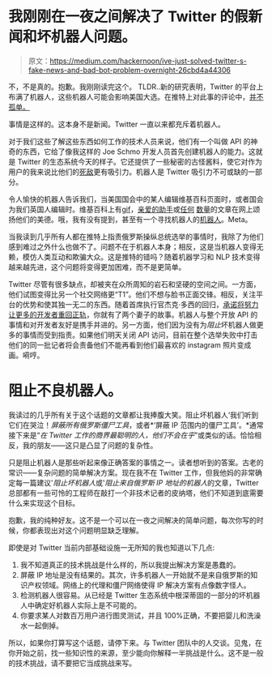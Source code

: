# 我刚刚在一夜之间解决了 Twitter 的假新闻和坏机器人问题。

> 原文：<https://medium.com/hackernoon/ive-just-solved-twitter-s-fake-news-and-bad-bot-problem-overnight-26cbd4a44306>

不，不是真的。抱歉。我刚刚读完这个。 TLDR..新的研究表明，Twitter 的平台上布满了机器人，这些机器人可能会影响美国大选。在推特上对此事的评论中，[并不孤单。](https://www.google.co.uk/search?safe=off&dcr=0&q=bots+trump+russia&tbm=nws&source=univ&tbo=u&sa=X&ved=0ahUKEwi57cCim-7WAhWI7hoKHZd0D8EQt8YBCDIoAg&biw=1231&bih=678)

事情是这样的。这本身不是新闻。Twitter 一直以来都充斥着机器人。

对于我们这些了解这些东西如何工作的技术人员来说，他们有一个叫做 API 的神奇的东西，它给了像我这样的 Joe Schmo 开发人员首先创建机器人的能力。这就是 Twitter 的生态系统今天的样子。它还提供了一些秘密的古怪酱料，使它对作为用户的我来说比他们的[死敌](https://www.facebook.com)更有吸引力。机器人是 Twitter 吸引力不可或缺的一部分。

令人愉快的机器人告诉我们，当美国国会中的某人编辑维基百科页面时，或者国会为我们英国人编辑时。维基百科上有[gif](https://twitter.com/GIFsofWikipedia)，[亲爱的助手](https://twitter.com/DearAssistant)或[任何](https://blog.recast.ai/10-twitter-bots-definitely-follow-2017/) [数量](https://www.xojane.com/fun/best-twitter-bots)的文章在网上颂扬他们的美德。哦，我有没有提到，甚至有一个寻找机器人的[机器人](http://twitter.com/thatisabot)。Meta。

当我读到几乎所有人都在推特上指责俄罗斯操纵总统选举的事情时，我除了为他们感到难过之外什么也做不了。问题不在于机器人本身；相反，这是当机器人变得无赖，模仿人类互动和欺骗大众。这是推特的错吗？随着机器学习和 NLP 技术变得越来越先进，这个问题将变得更加困难，而不是更简单。

Twitter 尽管有很多缺点，却被夹在众所周知的岩石和坚硬的空间之间。一方面，他们试图变得比另一个社交网络更“T1”。他们不想与脸书正面交锋。相反，关注平台的优势和使其独一无二的东西。随着首席执行官杰克·多西的回归，[承诺将努力让更多的开发者重回正轨](https://twitter.com/jack/status/656885664525357056?lang=en)，你就有了两个妻子的故事。机器人与整个开放 API 的事情和对开发者友好是携手并进的。另一方面，他们因为没有为*阻止*坏机器人做更多的事情而受到指责。如果他们明天关闭 API 访问，目前在整个选举失败中打击他们的同一批记者将会责备他们不能再看到他们最喜欢的 instagram 照片变成画。嗬哼。

# 阻止不良机器人。

我读过的几乎所有关于这个话题的文章都让我捧腹大笑。阻止坏机器人‘我们听到它们在哭泣！*屏蔽所有俄罗斯僵尸工具*，或者*‘屏蔽 IP 范围内的僵尸工具’。*通常接下来是“*在 Twitter 工作的商界最聪明的人，他们不会在乎*”或类似的话。恰恰相反，我的朋友——这只是凸显了问题的复杂性。

只是阻止机器人是那些听起来像正确答案的事情之一。读者想听到的答案。古老的常识——复杂问题的简单解决方案。现在我不在 Twitter 工作，但我他妈的非常确定每一篇建议'*阻止坏机器人*或'*阻止来自俄罗斯 IP 地址的机器人*的文章，Twitter 总部都有一些可怜的工程师在敲打一个非技术记者的皮纳塔，他们不知道到底需要什么来实现这个目标。

抱歉，我的纯种好友。这不是一个可以在一夜之间解决的简单问题，每次你写的时候，你都表现出对这个问题明显缺乏理解。

即使是对 Twitter 当前内部基础设施一无所知的我也知道以下几点:

1.  我不知道真正的技术挑战是什么样的，所以我提出解决方案是愚蠢的。
2.  屏蔽 IP 地址是没有结果的。其次，许多机器人一开始就不是来自俄罗斯的知识产权领域。网络上的代理和僵尸网络使得 IP 解决方案有点像数字怪人。
3.  检测机器人很容易。从已经是 Twitter 生态系统中根深蒂固的一部分的坏机器人中确定好机器人实际上是不可能的。
4.  你要求某人对数百万用户进行图灵测试，并且 100%正确，不要把婴儿和洗澡水一起倒掉。

所以，如果你打算写这个话题，请停下来。与 Twitter 团队中的人交谈。见鬼，在你开始之前，找一些知识性的来源，至少能向你解释一半挑战是什么。这不是一般的技术挑战，请不要把它当成挑战来写。